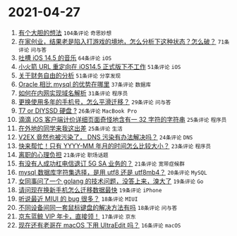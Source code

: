 # 2021-04-27

1. [有个大胆的想法](https://www.v2ex.com/t/773516) `104条评论` `奇思妙想`
1. [在家创业，结果老是陷入打游戏的境地，怎么分析下这种状态？怎么破？](https://www.v2ex.com/t/773579) `71条评论` `问与答`
1. [吐槽 iOS 14.5 的音乐](https://www.v2ex.com/t/773507) `64条评论` `iOS`
1. [小火箭 URL 重定向在 iOS14.5 正式版下不工作](https://www.v2ex.com/t/773536) `51条评论` `iOS`
1. [关于财务自由的分析](https://www.v2ex.com/t/773614) `51条评论` `分享发现`
1. [Oracle 相比 mysql 的优势在哪里](https://www.v2ex.com/t/773654) `37条评论` `数据库`
1. [如何在内网实现域名解析](https://www.v2ex.com/t/773549) `31条评论` `程序员`
1. [更换使用多年的手机号，怎么平滑迁移？](https://www.v2ex.com/t/773574) `29条评论` `问与答`
1. [T7 or DIYSSD 硬盘 ?](https://www.v2ex.com/t/773621) `26条评论` `MacBook Pro`
1. [滴滴 iOS 客户端计价详细页面奇怪地含有一 32 字符的字符串](https://www.v2ex.com/t/773673) `25条评论` `程序员`
1. [在外地的同学来我这出差](https://www.v2ex.com/t/773634) `25条评论` `生活`
1. [V2EX 竟然也被污染了， DNS 污染有办法解决吗？](https://www.v2ex.com/t/773659) `24条评论` `DNS`
1. [快来帮忙！只有 YYYY-MM 年月的时间怎么比较大小？](https://www.v2ex.com/t/773526) `23条评论` `程序员`
1. [离职的心理负担](https://www.v2ex.com/t/773628) `21条评论` `职场话题`
1. [有没有人成功杠电信退订 5G SA 业务的？](https://www.v2ex.com/t/773546) `21条评论` `宽带症候群`
1. [mysql 数据库字符集选择，是用 utf8 还是 utf8mb4？](https://www.v2ex.com/t/773509) `20条评论` `MySQL`
1. [女同事问了一个 golang 的技术问题，没答上来，溴大了](https://www.v2ex.com/t/773635) `19条评论` `Go`
1. [请问现在换新手机怎么迁移数据最快](https://www.v2ex.com/t/773538) `19条评论` `iPhone`
1. [听说最近 MIUI 的 bug 很多？](https://www.v2ex.com/t/773645) `18条评论` `MIUI`
1. [不同设备间同一套鼠标键盘的解决方法有吗](https://www.v2ex.com/t/773625) `18条评论` `问与答`
1. [京东蓝鲸 VIP 年卡，直接领！](https://www.v2ex.com/t/773513) `17条评论` `京东`
1. [现在还有老哥在 macOS 下用 UltraEdit 吗？](https://www.v2ex.com/t/773624) `16条评论` `macOS`
